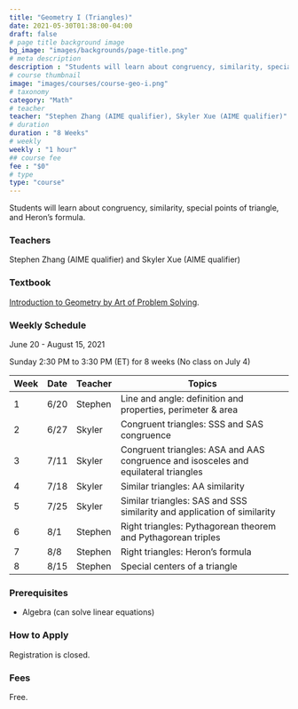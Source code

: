 ```yaml
---
title: "Geometry I (Triangles)"
date: 2021-05-30T01:38:00-04:00
draft: false
# page title background image
bg_image: "images/backgrounds/page-title.png"
# meta description
description : "Students will learn about congruency, similarity, special points of triangle, and Heron’s formula."
# course thumbnail
image: "images/courses/course-geo-i.png"
# taxonomy
category: "Math"
# teacher
teacher: "Stephen Zhang (AIME qualifier), Skyler Xue (AIME qualifier)"
# duration
duration : "8 Weeks"
# weekly
weekly : "1 hour"
## course fee
fee : "$0"
# type
type: "course"
---
```


Students will learn about congruency, similarity, special points of triangle, and Heron’s formula.

### Teachers

Stephen Zhang (AIME qualifier) and Skyler Xue (AIME qualifier)

### Textbook

[Introduction to Geometry by Art of Problem Solving](https://artofproblemsolving.com/store/item/intro-geometry).

### Weekly Schedule

June 20 - August 15, 2021

Sunday 2:30 PM to 3:30 PM (ET) for 8 weeks (No class on July 4)

|Week | Date   |  Teacher   |  Topics
|-----|--------|------------|----------
|1    | 6/20   |  Stephen   |  Line and angle: definition and properties, perimeter & area
|2    | 6/27   |  Skyler    |  Congruent triangles: SSS and SAS congruence
|3    | 7/11   |  Skyler    |  Congruent triangles: ASA and AAS congruence and isosceles and equilateral triangles
|4    | 7/18   |  Skyler    |  Similar triangles: AA similarity
|5    | 7/25   |  Skyler    |  Similar triangles: SAS and SSS similarity and application of similarity
|6    | 8/1    |  Stephen   |  Right triangles: Pythagorean theorem and Pythagorean triples
|7    | 8/8    |  Stephen   |  Right triangles: Heron’s formula
|8    | 8/15   |  Stephen   |  Special centers of a triangle

### Prerequisites

* Algebra (can solve linear equations)

### How to Apply

Registration is closed.

### Fees

Free.
